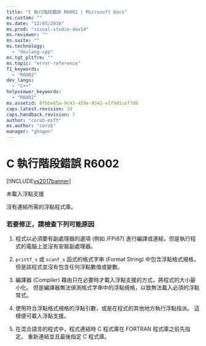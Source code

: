 ```yaml
---
title: "C 執行階段錯誤 R6002 | Microsoft Docs"
ms.custom: ""
ms.date: "12/05/2016"
ms.prod: "visual-studio-dev14"
ms.reviewer: ""
ms.suite: ""
ms.technology: 
  - "devlang-cpp"
ms.tgt_pltfrm: ""
ms.topic: "error-reference"
f1_keywords: 
  - "R6002"
dev_langs: 
  - "C++"
helpviewer_keywords: 
  - "R6002"
ms.assetid: 8fbbe65a-9c43-459e-8342-e1f6d1cef7d0
caps.latest.revision: 10
caps.handback.revision: 7
author: "corob-msft"
ms.author: "corob"
manager: "ghogen"
---
```

# C 執行階段錯誤 R6002
[!INCLUDE[vs2017banner](../../assembler/inline/includes/vs2017banner.md)]

未載入浮點支援  
  
 沒有連結所需的浮點程式庫。  
  
### 若要修正，請檢查下列可能原因  
  
1.  程式以必須要有副處理器的選項 \(例如 \/FPi87\) 進行編譯或連結，但是執行程式的電腦上並沒有安裝副處理器。  
  
2.  `printf_s` 或 `scanf_s` 函式的格式字串 \(Format String\) 中包含浮點格式規格，但是該程式並沒有包含任何浮點數值或變數。  
  
3.  編譯器 \(Compiler\) 藉由只在必要時才載入浮點支援的方式，將程式的大小最小化。  但是編譯器無法偵測格式字串中的浮點規格，以致無法載入必須的浮點常式。  
  
4.  使用符合浮點格式規格的浮點引數，或是在程式的其他地方執行浮點指派。  這樣便可載入浮點支援。  
  
5.  在混合語言的程式中，程式連結時 C 程式庫在 FORTRAN 程式庫之前先指定。  重新連結並且最後指定 C 程式庫。